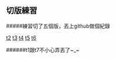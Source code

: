 ## 切版練習
#####練習切了五個版，丟上github做個紀錄

[t2](https://coldbirdouo.github.io/template/t2/)
[t3](https://coldbirdouo.github.io/template/t3/)
[t4](https://coldbirdouo.github.io/template/t4/)
[t5](https://coldbirdouo.github.io/template/t5/)
[t6](https://coldbirdouo.github.io/template/t6/)

######t1跟t7不小心弄丟了~_~
